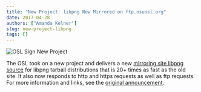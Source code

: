 ```yaml
---
title: "New Project: libpng Now Mirrored on ftp.osuosl.org"
date: 2017-04-28
authors: ["Amanda Kelner"]
slug: new-project-libpng
tags: []
---
```


![OSL Sign New Project](/images/NewProjectAdjustedImage.png)

The OSL took on a new project and delivers a new
[mirroring site libpng source](http://www.libpng.org/pub/png/libpng.html) for libpng tarball distributions that is 20+
times as fast as the old site. It also now responds to http and https requests as well as ftp requests. For more
information and links, see the [original announcement](https://sourceforge.net/p/png-mng/mailman/message/35801076/).
